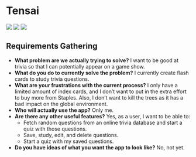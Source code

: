 Tensai
======

<p>
    <img src="https://img.shields.io/badge/iOS-15.0+-blue.svg?style=for-the-badge&logo=apple"/>
    <img src="https://img.shields.io/badge/Swift-5.5-orange.svg?style=for-the-badge&logo=swift"/>
    <a href="https://twitter.com/ohayoukris">
        <img src="https://img.shields.io/badge/Contact-@ohayoukris-lightgrey.svg?style=for-the-badge&logo=twitter"/>
    </a>
</p>

Requirements Gathering
----------------------

  * **What problem are we actually trying to solve?** I want to be good at
    trivia so that I can potentially appear on a game show.
  * **What do you do to currently solve the problem?** I currently create flash
    cards to study trivia questions.
  * **What are your frustrations with the current process?** I only have a
    limited amount of index cards, and I don’t want to put in the extra effort
    to buy more from Staples. Also, I don’t want to kill the trees as it has a
    bad impact on the global environment.
  * **Who will actually use the app?** Only me.
  * **Are there any other useful features?** Yes, as a user, I want to be able
    to:
    * Fetch random questions from an online trivia database and start a quiz
      with those questions.
    * Save, study, edit, and delete questions.
    * Start a quiz with my saved questions.
  * **Do you have ideas of what you want the app to look like?** No, not yet.
